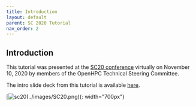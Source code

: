 ```yaml
---
title: Introduction
layout: default
parent: SC 2020 Tutorial
nav_order: 2
---
```


## Introduction

This tutorial was presented at the [SC20 conference](https://sc20.supercomputing.org/)
virtually on November 10, 2020 by members of the OpenHPC Technical Steering
Committee. 

The intro slide deck from this tutorial is available 
[here](https://docs.google.com/presentation/d/1uCorXaj5Cz1qEJiCLzBSpeG0s1iFCqEmtTmDNIsmnEE).

[![sc20(../images/SC20.png){: width="700px"}](https://docs.google.com/presentation/d/1uCorXaj5Cz1qEJiCLzBSpeG0s1iFCqEmtTmDNIsmnEE)

